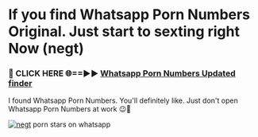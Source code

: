 # If you find Whatsapp Porn Numbers Original. Just start to sexting right Now (negt)

<h3>🔴 CLICK HERE 🌐==►► <a href="https://tinyurl.com/mtbk5fxa" rel="nofollow">Whatsapp Porn Numbers Updated finder</a></h3>

I found Whatsapp Porn Numbers. You'll definitely like. Just don't open Whatsapp Porn Numbers at work 😉💬

[![negt](https://i.imgur.com/Q8WKrnY.jpeg)](https://tinyurl.com/mtbk5fxa)
porn stars on whatsapp